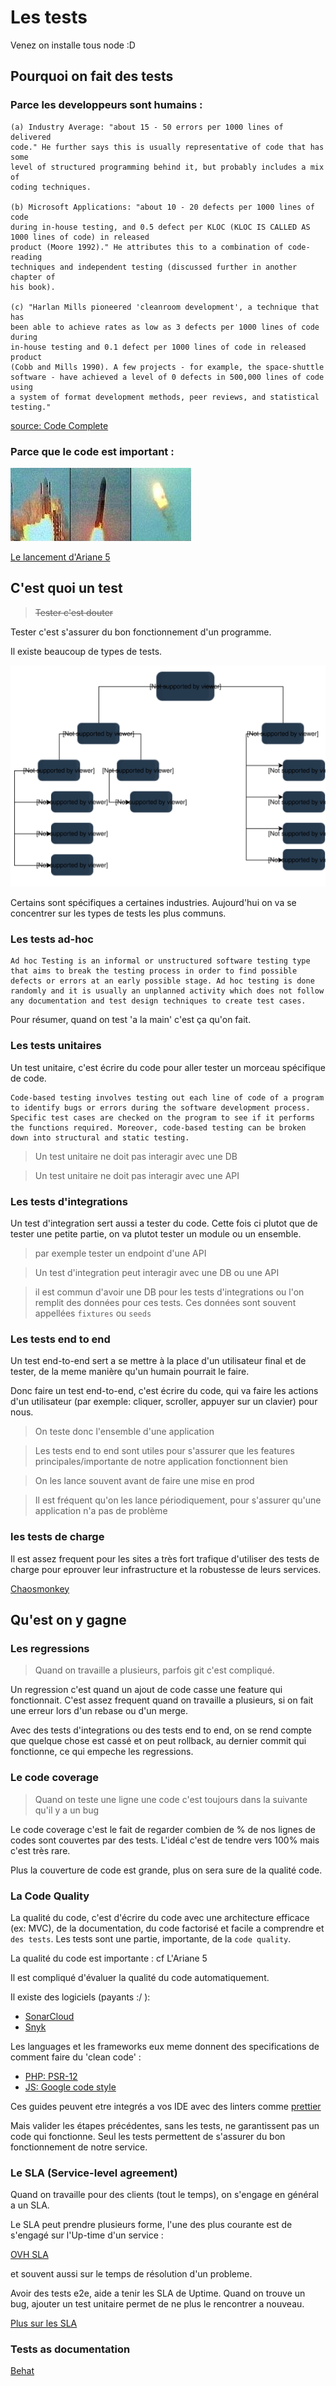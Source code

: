 # Les tests

Venez on installe tous node :D

## Pourquoi on fait des tests

### Parce les developpeurs sont humains :

```
(a) Industry Average: "about 15 - 50 errors per 1000 lines of delivered
code." He further says this is usually representative of code that has some
level of structured programming behind it, but probably includes a mix of
coding techniques.

(b) Microsoft Applications: "about 10 - 20 defects per 1000 lines of code
during in-house testing, and 0.5 defect per KLOC (KLOC IS CALLED AS 1000 lines of code) in released
product (Moore 1992)." He attributes this to a combination of code-reading
techniques and independent testing (discussed further in another chapter of
his book).

(c) "Harlan Mills pioneered 'cleanroom development', a technique that has
been able to achieve rates as low as 3 defects per 1000 lines of code during
in-house testing and 0.1 defect per 1000 lines of code in released product
(Cobb and Mills 1990). A few projects - for example, the space-shuttle
software - have achieved a level of 0 defects in 500,000 lines of code using
a system of format development methods, peer reviews, and statistical
testing."
```

[source: Code Complete](https://www.amazon.com/Code-Complete-Practical-Handbook-Construction/dp/0735619670)

###  Parce que le code est important :

![Ariane 5](./images/ariane.jpg)

[Le lancement d'Ariane 5](https://hownot2code.com/2016/09/02/a-space-error-370-million-for-an-integer-overflow/)


## C'est quoi un test

> ~~Tester c'est douter~~

Tester c'est s'assurer du bon fonctionnement d'un programme.

Il existe beaucoup de types de tests.

![a lot of way to test](./images/tests.svg)

Certains sont spécifiques a certaines industries.
Aujourd'hui on va se concentrer sur les types de tests les plus communs.

### Les tests ad-hoc

```
Ad hoc Testing is an informal or unstructured software testing type that aims to break the testing process in order to find possible defects or errors at an early possible stage. Ad hoc testing is done randomly and it is usually an unplanned activity which does not follow any documentation and test design techniques to create test cases.
```

Pour résumer, quand on test 'a la main' c'est ça qu'on fait.

### Les tests unitaires

Un test unitaire, c'est écrire du code pour aller tester un morceau spécifique de code.

```
Code-based testing involves testing out each line of code of a program to identify bugs or errors during the software development process. Specific test cases are checked on the program to see if it performs the functions required. Moreover, code-based testing can be broken down into structural and static testing.
```

> Un test unitaire ne doit pas interagir avec une DB

> Un test unitaire ne doit pas interagir avec une API



### Les tests d'integrations

Un test d'integration sert aussi a tester du code. Cette fois ci plutot que de tester une petite partie, on va plutot tester un module ou un ensemble.

> par exemple tester un endpoint d'une API


> Un test d'integration peut interagir avec une DB ou une API

> il est commun d'avoir une DB pour les tests d'integrations ou l'on remplit des données pour ces tests.
> Ces données sont souvent appellées `fixtures` ou `seeds`

### Les tests end to end

Un test end-to-end sert a se mettre à la place d'un utilisateur final et de tester, de la meme manière qu'un humain pourrait le faire.

Donc faire un test end-to-end, c'est écrire du code, qui va faire les actions d'un utilisateur (par exemple: cliquer, scroller, appuyer sur un clavier) pour nous.

> On teste donc l'ensemble d'une application

> Les tests end to end sont utiles pour s'assurer que les features principales/importante de notre application fonctionnent bien

> On les lance souvent avant de faire une mise en prod

> Il est fréquent qu'on les lance périodiquement, pour s'assurer qu'une application n'a pas de problème

### les tests de charge

Il est assez frequent pour les sites a très fort trafique d'utiliser des tests de charge pour eprouver leur infrastructure et la robustesse de leurs services.

[Chaosmonkey](https://netflix.github.io/chaosmonkey/)

## Qu'est on y gagne

### Les regressions

> Quand on travaille a plusieurs, parfois git c'est compliqué.

Un regression c'est quand un ajout de code casse une feature qui fonctionnait.
C'est assez frequent quand on travaille a plusieurs, si on fait une erreur lors d'un rebase ou d'un merge.

Avec des tests d'integrations ou des tests end to end, on se rend compte que quelque chose est cassé et on peut rollback, au dernier commit qui fonctionne, ce qui empeche les regressions.

### Le code coverage

> Quand on teste une ligne une code c'est toujours dans la suivante qu'il y a un bug

Le code coverage c'est le fait de regarder combien de % de nos lignes de codes sont couvertes par des tests.
L'idéal c'est de tendre vers 100% mais c'est très rare.

Plus la couverture de code est grande, plus on sera sure de la qualité code.

### La Code Quality

La qualité du code, c'est d'écrire du code avec une architecture efficace (ex: MVC), de la documentation, du code factorisé et facile a comprendre et `des tests`.
Les tests sont une partie, importante, de la `code quality`.

La qualité du code est importante : cf L'Ariane 5

Il est compliqué d'évaluer la qualité du code automatiquement.

Il existe des logiciels (payants :/ ):
- [SonarCloud](https://sonarcloud.io/)
- [Snyk](https://snyk.io/)

Les languages et les frameworks eux meme donnent des specifications de comment faire du 'clean code' :
- [PHP: PSR-12](https://www.php-fig.org/psr/psr-12/)
- [JS: Google code style](https://google.github.io/styleguide/jsguide.html)

Ces guides peuvent etre integrés a vos IDE avec des linters comme [prettier](https://prettier.io/)

Mais valider les étapes précédentes, sans les tests, ne garantissent pas un code qui fonctionne. Seul les tests permettent de s'assurer du bon fonctionnement de notre service.

### Le SLA (Service-level agreement)

Quand on travaille pour des clients (tout le temps), on s'engage en général a un SLA.

Le SLA peut prendre plusieurs forme, l'une des plus courante est de s'engagé sur l'Up-time d'un service :

[OVH SLA](https://us.ovhcloud.com/legal/sla/dedicated-servers)

et souvent aussi sur le temps de résolution d'un probleme.

Avoir des tests e2e, aide a tenir les SLA de Uptime.
Quand on trouve un bug, ajouter un test unitaire permet de ne plus le rencontrer a nouveau.

[Plus sur les SLA](https://freshdesk.com/sla)

### Tests as documentation

[Behat](https://docs.behat.org/en/latest/quick_start.html)
